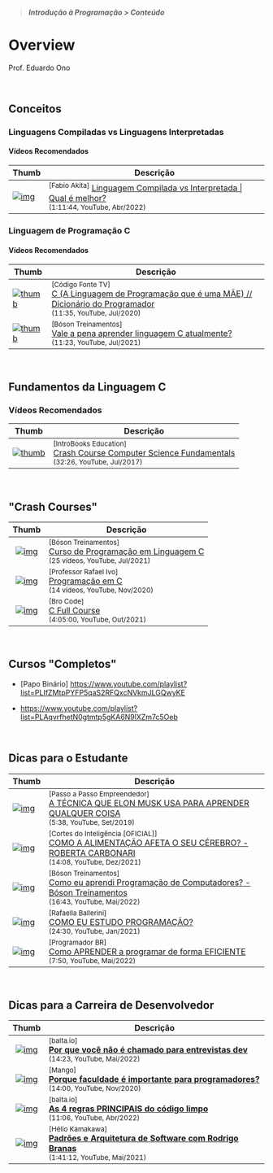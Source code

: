 > ##### Introdução à Programação > Conteúdo

# Overview

Prof. Eduardo Ono

<br>

## Conceitos

### Linguagens Compiladas vs Linguagens Interpretadas

#### Vídeos Recomendados

| Thumb | Descrição |
| --- | --- |
| [![img](https://img.youtube.com/vi/SNyh-cubxaU/default.jpg)](https://www.youtube.com/watch?v=SNyh-cubxaU) | <sup>[Fabio Akita]</sup> [Linguagem Compilada vs Interpretada \| Qual é melhor?](https://www.youtube.com/watch?v=SNyh-cubxaU)<br><sub>(1:11:44, YouTube, Abr/2022)</sub>

### Linguagem de Programação C

#### Vídeos Recomendados

| Thumb | Descrição |
| --- | --- |
| [![thumb](https://img.youtube.com/vi/6mUCcsnCn08/default.jpg)](https://youtu.be/6mUCcsnCn08) | <sup>[Código Fonte TV]</sup><br>[C (A Linguagem de Programação que é uma MÃE) // Dicionário do Programador](https://www.youtube.com/watch?v=6mUCcsnCn08)<br><sub>(11:35, YouTube, Jul/2020)</sub>
| [![thumb](https://img.youtube.com/vi/OxR3YRqLZm8/default.jpg)](https://youtu.be/OxR3YRqLZm8) | <sup>[Bóson Treinamentos]</sup><br>[Vale a pena aprender linguagem C atualmente?](https://www.youtube.com/watch?v=OxR3YRqLZm8)<br><sub>(11:23, YouTube, Jul/2021)</sub>

<br>

## Fundamentos da Linguagem C

### Vídeos Recomendados

| Thumb | Descrição |
| --- | --- |
| [![thumb](https://img.youtube.com/vi/XOpC05ywEvQ/default.jpg)](https://youtu.be/XOpC05ywEvQ) | <sup>[IntroBooks Education]</sup><br>[Crash Course Computer Science Fundamentals](https://www.youtube.com/watch?v=XOpC05ywEvQ)<br><sub>(32:26, YouTube, Jul/2017)</sub>

<br>

## "Crash Courses"

| Thumb | Descrição |
| :-: | --- |
| [![img](https://img.youtube.com/vi/cZRuFwzjJ8E/default.jpg)](https://youtu.be/cZRuFwzjJ8E) | <sup>[Bóson Treinamentos]</sup><br>[Curso de Programação em Linguagem C](https://www.youtube.com/playlist?list=PLucm8g_ezqNqzH7SM0XNjsp25AP0MN82R)<br><sub>(25 vídeos, YouTube, Jul/2021)</sub>
| [![img](https://img.youtube.com/vi/UPuOQBocY48/default.jpg)](https://youtu.be/UPuOQBocY48) | <sup>[Professor Rafael Ivo]</sup><br>[Programação em C](https://www.youtube.com/playlist?list=PLvat2X-KHJNZwUCeTeve_S1qqrBOWhaU9)<br><sub>(14 vídeos, YouTube, Nov/2020)</sub>
| [![img](https://img.youtube.com/vi/87SH2Cn0s9A/default.jpg)](https://youtu.be/87SH2Cn0s9A) | <sup>[Bro Code]</sup><br>[C Full Course](https://www.youtube.com/watch?v=87SH2Cn0s9A)<br><sub>(4:05:00, YouTube, Out/2021)</sub>

<br>

## Cursos "Completos"

* [Papo Binário] https://www.youtube.com/playlist?list=PLIfZMtpPYFP5qaS2RFQxcNVkmJLGQwyKE

* https://www.youtube.com/playlist?list=PLAqvrfhetN0gtmtp5gKA6N9lXZm7c5Oeb

<br>

## Dicas para o Estudante

| Thumb | Descrição |
| --- | --- |
| [![img](https://img.youtube.com/vi/IpCqwyA0K6k/default.jpg)](https://youtu.be/IpCqwyA0K6k) | <sup>[Passo a Passo Empreendedor]</sup><br>[A TÉCNICA QUE ELON MUSK USA PARA APRENDER QUALQUER COISA](https://www.youtube.com/watch?v=IpCqwyA0K6k)<br><sub>(5:38, YouTube, Set/2019)</sub>
| [![img](https://img.youtube.com/vi/cJRP7sew83M/default.jpg)](https://youtu.be/cJRP7sew83M) | <sup>[Cortes do Inteligência [OFICIAL]]</sup><br>[COMO A ALIMENTAÇÃO AFETA O SEU CÉREBRO? - ROBERTA CARBONARI](https://www.youtube.com/watch?v=cJRP7sew83M)<br><sub>(14:08, YouTube, Dez/2021)</sub>
| [![img](https://img.youtube.com/vi/hba-boyjdzA/default.jpg)](https://youtu.be/hba-boyjdzA "COMO EU ESTUDO PROGRAMAÇÃO?") | <sup>[Bóson Treinamentos]</sup><br>[Como eu aprendi Programação de Computadores? - Bóson Treinamentos](https://www.youtube.com/watch?v=hba-boyjdzA)<br><sub>(16:43, YouTube, Mai/2022)</sub>
| [![img](https://img.youtube.com/vi/Xfgc3ZDtwTQ/default.jpg)](https://youtu.be/Xfgc3ZDtwTQ "COMO EU ESTUDO PROGRAMAÇÃO?") | <sup>[Rafaella Ballerini]</sup><br>[COMO EU ESTUDO PROGRAMAÇÃO?](https://www.youtube.com/watch?v=Xfgc3ZDtwTQ)<br><sub>(24:30, YouTube, Jan/2021)</sub>
| [![img](https://img.youtube.com/vi/WKKt-pxYuHM/default.jpg)](https://youtu.be/WKKt-pxYuHM) | <sup>[Programador BR]</sup><br>[Como APRENDER a programar de forma EFICIENTE](https://www.youtube.com/watch?v=WKKt-pxYuHM)<br><sub>(7:50, YouTube, Mai/2022)</sub>

<br>

## Dicas para a Carreira de Desenvolvedor

| Thumb | Descrição |
| :-: | --- |
| [![img](https://img.youtube.com/vi/UKm0D79kZZE/default.jpg)](https://www.youtube.com/watch?v=UKm0D79kZZE) | <sup>[balta.io]</sup><br>[__Por que você não é chamado para entrevistas dev__](https://www.youtube.com/watch?v=UKm0D79kZZE)<br><sub>(14:23, YouTube, Mai/2022)</sub>
| [![img](https://img.youtube.com/vi/qZ1CWYp00iU/default.jpg)](https://www.youtube.com/watch?v=qZ1CWYp00iU) | <sup>[Mango]</sup><br>[__Porque faculdade é importante para programadores?__](https://www.youtube.com/watch?v=qZ1CWYp00iU)<br><sub>(14:00, YouTube, Nov/2020)</sub>
| [![img](https://img.youtube.com/vi/JDGlqWCA8po/default.jpg)](https://www.youtube.com/watch?v=JDGlqWCA8po) | <sup>[balta.io]</sup><br>[__As 4 regras PRINCIPAIS do código limpo__](https://www.youtube.com/watch?v=JDGlqWCA8po)<br><sub>(11:06, YouTube, Abr/2022)</sub>
| [![img](https://img.youtube.com/vi/ah-JwEtzs5U/default.jpg)](https://www.youtube.com/watch?v=ah-JwEtzs5U) | <sup>[Hélio Kamakawa]</sup><br>[__Padrões e Arquitetura de Software com Rodrigo Branas__](https://www.youtube.com/watch?v=ah-JwEtzs5U)<br><sub>(1:41:12, YouTube, Mai/2021)</sub>

<br>
